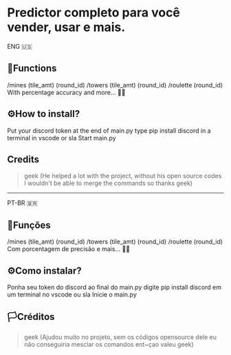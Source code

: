 # Predictor completo para você vender, usar e mais.

  ENG 🇺🇸
## 📝Functions
/mines (tile_amt) (round_id)
/towers (tile_amt) (round_id)
/roulette (round_id)
With percentage accuracy and more... 🤷‍♂️

## ⚙️How to install?
Put your discord token at the end of main.py
type pip install discord in a terminal in vscode or sla
Start main.py

## Credits
> geek (He helped a lot with the project, without his open source codes I wouldn't be able to merge the commands so thanks geek)
----------------------------------------------------------
  PT-BR 🇧🇷
## 📝Funções
/mines (tile_amt) (round_id)
/towers (tile_amt) (round_id)
/roulette (round_id)
Com porcentagem de precisão e mais... 🤷‍♂️

## ⚙️Como instalar?
Ponha seu token do discord ao final do main.py
digite pip install discord em um terminal no vscode ou sla
Inicie o main.py


## 🏳️Créditos
> geek (Ajudou muito no projeto, sem os códigos opensource dele eu não conseguiria mesclar os comandos ent~çao valeu geek)

